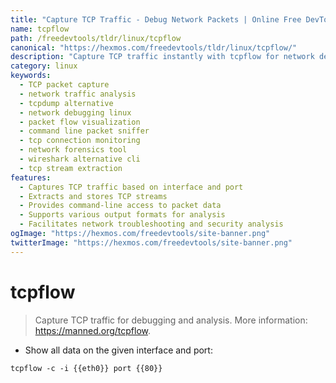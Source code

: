 ```yaml
---
title: "Capture TCP Traffic - Debug Network Packets | Online Free DevTools by Hexmos"
name: tcpflow
path: /freedevtools/tldr/linux/tcpflow
canonical: "https://hexmos.com/freedevtools/tldr/linux/tcpflow/"
description: "Capture TCP traffic instantly with tcpflow for network debugging. Analyze packets and troubleshoot network issues easily. Free online tool, no registration required."
category: linux
keywords:
  - TCP packet capture
  - network traffic analysis
  - tcpdump alternative
  - network debugging linux
  - packet flow visualization
  - command line packet sniffer
  - tcp connection monitoring
  - network forensics tool
  - wireshark alternative cli
  - tcp stream extraction
features:
  - Captures TCP traffic based on interface and port
  - Extracts and stores TCP streams
  - Provides command-line access to packet data
  - Supports various output formats for analysis
  - Facilitates network troubleshooting and security analysis
ogImage: "https://hexmos.com/freedevtools/site-banner.png"
twitterImage: "https://hexmos.com/freedevtools/site-banner.png"
---
```


# tcpflow

> Capture TCP traffic for debugging and analysis.
> More information: <https://manned.org/tcpflow>.

- Show all data on the given interface and port:

`tcpflow -c -i {{eth0}} port {{80}}`
